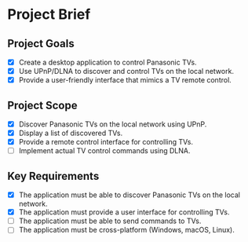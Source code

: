 # Project Brief

## Project Goals
- [x] Create a desktop application to control Panasonic TVs.
- [x] Use UPnP/DLNA to discover and control TVs on the local network.
- [x] Provide a user-friendly interface that mimics a TV remote control.

## Project Scope
- [x] Discover Panasonic TVs on the local network using UPnP.
- [x] Display a list of discovered TVs.
- [x] Provide a remote control interface for controlling TVs.
- [ ] Implement actual TV control commands using DLNA.

## Key Requirements
- [x] The application must be able to discover Panasonic TVs on the local network.
- [x] The application must provide a user interface for controlling TVs.
- [ ] The application must be able to send commands to TVs.
- [ ] The application must be cross-platform (Windows, macOS, Linux).
